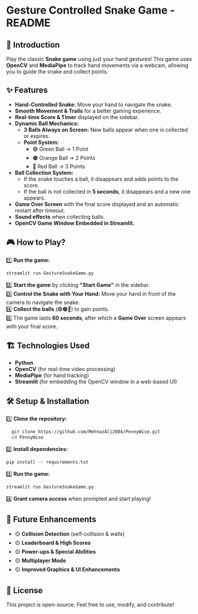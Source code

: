 # Gesture Controlled Snake Game - README

## 📌 Introduction
Play the classic **Snake game** using just your hand gestures! This game uses **OpenCV** and **MediaPipe** to track hand movements via a webcam, allowing you to guide the snake and collect points.

## ✨ Features
- **Hand-Controlled Snake:** Move your hand to navigate the snake.
- **Smooth Movement & Trails** for a better gaming experience.
- **Real-time Score & Timer** displayed on the sidebar.
- **Dynamic Ball Mechanics:**
  - **3 Balls Always on Screen:** New balls appear when one is collected or expires.
  - **Point System:**
    - 🟢 Green Ball → 1 Point  
    - 🟠 Orange Ball → 2 Points  
    - 🔴 Red Ball → 3 Points  
- **Ball Collection System:**
  - If the snake touches a ball, it disappears and adds points to the score.
  - If the ball is not collected in **5 seconds**, it disappears and a new one appears.
- **Game Over Screen** with the final score displayed and an automatic restart after timeout.
- **Sound effects** when collecting balls.
- **OpenCV Game Window Embedded in Streamlit.**

## 🎮 How to Play?
1️⃣ **Run the game:**  
```sh
streamlit run GestureSnakeGame.py
```
2️⃣ **Start the game** by clicking **"Start Game"** in the sidebar.  
3️⃣ **Control the Snake with Your Hand:** Move your hand in front of the camera to navigate the snake.  
4️⃣ **Collect the balls** (🟢🟠🔴) to gain points.  
5️⃣ The game lasts **60 seconds**, after which a **Game Over** screen appears with your final score.

## 🏗️ Technologies Used
- **Python**
- **OpenCV** (for real-time video processing)
- **MediaPipe** (for hand tracking)
- **Streamlit** (for embedding the OpenCV window in a web-based UI)

## 🛠️ Setup & Installation
1️⃣ **Clone the repository:**
```sh
  git clone https://github.com/MehnazAli2004/PennyWise.git
  cd PennyWise
```

2️⃣ **Install dependencies:**
```sh
pip install -r requirements.txt
```

3️⃣ **Run the game:**
```sh
streamlit run GestureSnakeGame.py
```

4️⃣ **Grant camera access** when prompted and start playing!

## 🚀 Future Enhancements
- 🟡 **Collision Detection** (self-collision & walls)
- 🟡 **Leaderboard & High Scores**
- 🟡 **Power-ups & Special Abilities**
- 🟡 **Multiplayer Mode**
- 🟡 **Improved Graphics & UI Enhancements**

## 📜 License
This project is open-source. Feel free to use, modify, and contribute!
